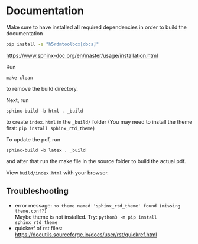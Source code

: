 # Documentation

Make sure to have installed all required dependencies in order to 
build the documentation
```bash
pip install -e "h5rdmtoolbox[docs]"
```

https://www.sphinx-doc.org/en/master/usage/installation.html

Run

    make clean

to remove the build directory.

Next, run

    sphinx-build -b html . _build

to create `index.html` in the `_build/` folder (You may need to install the theme first: `pip install sphinx_rtd_theme`)

To update the pdf, run

    sphinx-build -b latex . _build

and after that run the make file in the source folder to build the actual pdf.

View `build/index.html` with your browser.

## Troubleshooting

* error message: ```no theme named 'sphinx_rtd_theme' found (missing theme.conf?)```
  <br>Maybe theme is not installed. Try: ```python3 -m pip install sphinx_rtd_theme```
* quickref of rst files: https://docutils.sourceforge.io/docs/user/rst/quickref.html